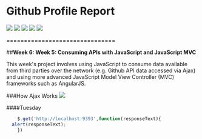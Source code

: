 Github Profile Report 
==============================

<div>
<img src = http://img.shields.io/badge/API-with%20JS-brightgreen.svg>
<img src = http://img.shields.io/badge/more-JS-orange.svg>
<img src = http://img.shields.io/badge/JavaScript-MVC-red.svg>
<img src = http://img.shields.io/badge/jQuery-%24-lightgrey.svg>
<img src = http://img.shields.io/badge/Mustache-%7B%7D-blue.svg>
</div>

===============================


##**Week 6: Week 5: Consuming APIs with JavaScript and JavaScript MVC**

This week's project involves using JavaScript to consume data available from third parties over the network (e.g. Github API data accessed via Ajax) and using more advanced JavaScript Model View Controller (MVC) frameworks such as AngularJS.

###How Ajax Works
<img src = "https://camo.githubusercontent.com/7b1d57ff32fcc77fd5ec8487b44b4d11e9491fe0/687474703a2f2f7777772e636f646570726f6a6563742e636f6d2f4b422f73686f77636173652f466172506f696e74414a41582f414a41585f70726f636573732e6a7067">

####Tuesday

``` javascript
	$.get('http://localhost:9393',function(responseText){
  alert(responseText);
	})

```
